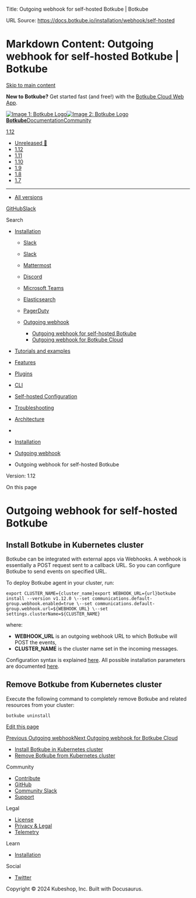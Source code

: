 Title: Outgoing webhook for self-hosted Botkube | Botkube

URL Source: https://docs.botkube.io/installation/webhook/self-hosted

Markdown Content:
Outgoing webhook for self-hosted Botkube | Botkube
===============
       

[Skip to main content](https://docs.botkube.io/installation/webhook/self-hosted#__docusaurus_skipToContent_fallback)

**New to Botkube?** Get started fast (and free!) with the [Botkube Cloud Web App](https://app.botkube.io/).

[![Image 1: Botkube Logo](https://docs.botkube.io/images/botkube-black.svg)![Image 2: Botkube Logo](https://docs.botkube.io/images/botkube-white.svg) **Botkube**](https://docs.botkube.io/)[Documentation](https://docs.botkube.io/)[Community](https://docs.botkube.io/community/contribute/)

[1.12](https://docs.botkube.io/)

*   [Unreleased 🚧](https://docs.botkube.io/next/installation/webhook/self-hosted)
*   [1.12](https://docs.botkube.io/installation/webhook/self-hosted)
*   [1.11](https://docs.botkube.io/1.11/installation/webhook/self-hosted)
*   [1.10](https://docs.botkube.io/1.10/installation/webhook/self-hosted)
*   [1.9](https://docs.botkube.io/1.9/installation/webhook/self-hosted)
*   [1.8](https://docs.botkube.io/1.8/installation/webhook/self-hosted)
*   [1.7](https://docs.botkube.io/1.7/installation/webhook/self-hosted)
*   * * *
    
*   [All versions](https://docs.botkube.io/versions)

[GitHub](https://github.com/kubeshop/botkube)[Slack](https://join.botkube.io/)

Search

*   [Installation](https://docs.botkube.io/)
    
    *   [Slack](https://docs.botkube.io/installation/socketslack)
    *   [Slack](https://docs.botkube.io/installation/slack/)
        
    *   [Mattermost](https://docs.botkube.io/installation/mattermost/)
        
    *   [Discord](https://docs.botkube.io/installation/discord/)
        
    *   [Microsoft Teams](https://docs.botkube.io/installation/teams/)
    *   [Elasticsearch](https://docs.botkube.io/installation/elasticsearch/)
        
    *   [PagerDuty](https://docs.botkube.io/installation/pagerduty/)
    *   [Outgoing webhook](https://docs.botkube.io/installation/webhook/)
        
        *   [Outgoing webhook for self-hosted Botkube](https://docs.botkube.io/installation/webhook/self-hosted)
        *   [Outgoing webhook for Botkube Cloud](https://docs.botkube.io/installation/webhook/cloud)
*   [Tutorials and examples](https://docs.botkube.io/examples-and-tutorials/)
    
*   [Features](https://docs.botkube.io/features/event-notifications)
    
*   [Plugins](https://docs.botkube.io/plugins/)
    
*   [CLI](https://docs.botkube.io/cli/getting-started)
    
*   [Self-hosted Configuration](https://docs.botkube.io/self-hosted-configuration/)
    
*   [Troubleshooting](https://docs.botkube.io/troubleshooting/common-problems)
    
*   [Architecture](https://docs.botkube.io/architecture/)
    

*   [](https://docs.botkube.io/)
*   [Installation](https://docs.botkube.io/)
*   [Outgoing webhook](https://docs.botkube.io/installation/webhook/)
*   Outgoing webhook for self-hosted Botkube

Version: 1.12

On this page

Outgoing webhook for self-hosted Botkube
========================================

Install Botkube in Kubernetes cluster[​](https://docs.botkube.io/installation/webhook/self-hosted#install-botkube-in-kubernetes-cluster "Direct link to Install Botkube in Kubernetes cluster")
-----------------------------------------------------------------------------------------------------------------------------------------------------------------------------------------------

Botkube can be integrated with external apps via Webhooks. A webhook is essentially a POST request sent to a callback URL. So you can configure Botkube to send events on specified URL.

To deploy Botkube agent in your cluster, run:

```
export CLUSTER_NAME={cluster_name}export WEBHOOK_URL={url}botkube install --version v1.12.0 \--set communications.default-group.webhook.enabled=true \--set communications.default-group.webhook.url=${WEBHOOK_URL} \--set settings.clusterName=${CLUSTER_NAME}
```

where:

*   **WEBHOOK\_URL** is an outgoing webhook URL to which Botkube will POST the events,
*   **CLUSTER\_NAME** is the cluster name set in the incoming messages.

Configuration syntax is explained [here](https://docs.botkube.io/self-hosted-configuration). All possible installation parameters are documented [here](https://docs.botkube.io/self-hosted-configuration/helm-chart-parameters).

Remove Botkube from Kubernetes cluster[​](https://docs.botkube.io/installation/webhook/self-hosted#remove-botkube-from-kubernetes-cluster "Direct link to Remove Botkube from Kubernetes cluster")
--------------------------------------------------------------------------------------------------------------------------------------------------------------------------------------------------

Execute the following command to completely remove Botkube and related resources from your cluster:

```
botkube uninstall
```

[Edit this page](https://github.com/kubeshop/botkube-docs/edit/main/versioned_docs/version-1.12/installation/webhook/self-hosted.md)

[Previous Outgoing webhook](https://docs.botkube.io/installation/webhook/)[Next Outgoing webhook for Botkube Cloud](https://docs.botkube.io/installation/webhook/cloud)

*   [Install Botkube in Kubernetes cluster](https://docs.botkube.io/installation/webhook/self-hosted#install-botkube-in-kubernetes-cluster)
*   [Remove Botkube from Kubernetes cluster](https://docs.botkube.io/installation/webhook/self-hosted#remove-botkube-from-kubernetes-cluster)

Community

*   [Contribute](https://docs.botkube.io/community/contribute)
*   [GitHub](https://github.com/kubeshop/botkube)
*   [Community Slack](https://join.botkube.io/)
*   [Support](https://docs.botkube.io/support)

Legal

*   [License](https://docs.botkube.io/license)
*   [Privacy & Legal](https://botkube.io/privacy-policy)
*   [Telemetry](https://docs.botkube.io/telemetry)

Learn

*   [Installation](https://docs.botkube.io/)

Social

*   [Twitter](https://twitter.com/Botkube_io)

Copyright © 2024 Kubeshop, Inc. Built with Docusaurus.
